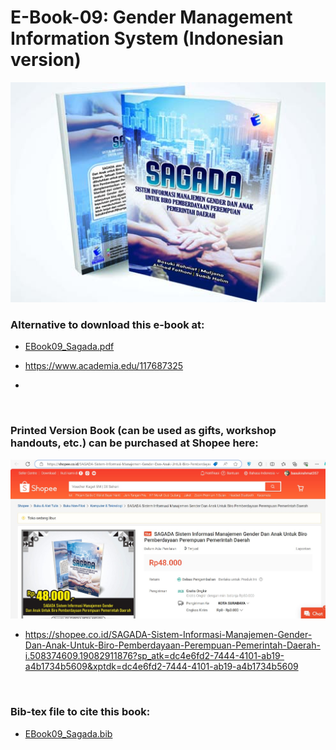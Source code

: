 # E-Book-09: Gender Management Information System (Indonesian version)

<p align="center">
  <img src="https://github.com/bsrahmat/ebook-09/blob/main/SAGADA.jpg" alt="" class="img-responsive" width="700">
</p>

### Alternative to download this e-book at:

- <a href="https://github.com/bsrahmat/ebook-09/blob/main/EBook09_Sagada.pdf" target="_blank">EBook09_Sagada.pdf</a>

- <a href="https://www.academia.edu/117687325" target="_blank">https://www.academia.edu/117687325</a>

- <a href="" target="_blank"></a>

<br>

### Printed Version Book (can be used as gifts, workshop handouts, etc.) can be purchased at Shopee here:

<p align="center">
<a href="https://shopee.co.id/SAGADA-Sistem-Informasi-Manajemen-Gender-Dan-Anak-Untuk-Biro-Pemberdayaan-Perempuan-Pemerintah-Daerah-i.508374609.19082911876?sp_atk=dc4e6fd2-7444-4101-ab19-a4b1734b5609&xptdk=dc4e6fd2-7444-4101-ab19-a4b1734b5609" target="_blank"><img src="https://github.com/bsrahmat/ebook-09/blob/main/shopee_book09.jpg" alt="" class="img-responsive" width="700">
</a>
</p>

- <a href="https://shopee.co.id/SAGADA-Sistem-Informasi-Manajemen-Gender-Dan-Anak-Untuk-Biro-Pemberdayaan-Perempuan-Pemerintah-Daerah-i.508374609.19082911876?sp_atk=dc4e6fd2-7444-4101-ab19-a4b1734b5609&xptdk=dc4e6fd2-7444-4101-ab19-a4b1734b5609" target="_blank">https://shopee.co.id/SAGADA-Sistem-Informasi-Manajemen-Gender-Dan-Anak-Untuk-Biro-Pemberdayaan-Perempuan-Pemerintah-Daerah-i.508374609.19082911876?sp_atk=dc4e6fd2-7444-4101-ab19-a4b1734b5609&xptdk=dc4e6fd2-7444-4101-ab19-a4b1734b5609</a>

<br>

### Bib-tex file to cite this book:

- <a href="https://github.com/bsrahmat/ebook-09/blob/main/EBook09_Sagada.bib" target="_blank">EBook09_Sagada.bib</a>

<br>

